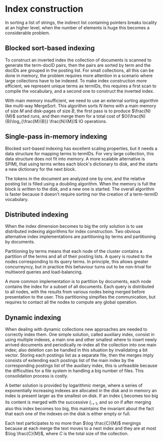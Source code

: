 # Index construction
In sorting a list of strings, the indirect list containing pointers breaks locality at an higher level, when the number of elements is huge this becomes a considerable problem.

## Blocked sort-based indexing
To construct an inverted index the collection of documents is scanned to generate the term-docID pairs, then the pairs are sorted by term and the docIDs are grouped in the posting list.
For small collections, all this can be done in memory, the problem requires more attention in a scenario where large collections have to be indexed.
To make index construction more efficient, we represent unique terms as termIDs, this requires a first scan to compile the vocabulary, and a second one to construct the inverted index.

With main memory insufficient, we need to use an external sorting algorithm like multi-way MergeSort.
This algorithm sorts $N$ items with a main memory of size $M$ and disk-pages of size $B$, the first pass is to produce $\frac{N}{M}$ sorted runs, and then merge them for a total cost of $O(\frac{N}{B}\log_{\frac{M}{B}} \frac{N}{M})$ IO operations.

## Single-pass in-memory indexing
Blocked sort-based indexing has excellent scaling properties, but it needs a data structure for mapping terms to termIDs.
For very large collection, this data structure does not fit into memory.
A more scalable alternative is SPIMI, that using terms writes each block's dictionary to disk, and the starts a new dictionary for the next block.

The tokens in the document are analyzed one by one, and the relative posting list is filled using a doubling algorithm.
When the memory is full the block is written to the disk, and a new one is started.
The overall algorithm is faster because it doesn't require sorting nor the creation of a term-termID vocabulary.

## Distributed indexing
When the index dimension becomes to big the only solution is to use distributed indexing algorithms for index construction.
Two obvious alternative index implementations are partitioning by terms and partitioning by documents.

Partitioning by terms means that each node of the cluster contains a partition of the terms and all of their posting lists.
A query is routed to the nodes corresponding to its query terms.
In principle, this allows greater concurreyncy, but in practice this behaviour turns out to be non-trival for multiword queries and load-balancing.

A more common implementation is to partition by documents, each node contains the index for a subset of all documents.
Each query is distributed to all nodes, with the results from various nodes being merged before presentation to the user.
This partitioning simpifies the communication, but requires to contact all the nodes to compute any global operation.

## Dynamic indexing
When dealing with dynamic collections new approaches are needed to correctly index them.
One simple solution, called auxiliary index, consist in using multiple indexes, a main one and other smallest where to insert newly arrived documents and periodically re-index all the collection into one main index;
also deletion can be handled in this situation by invalidating a bit vector.
Storing each postings list as a separate file, then the merges imply consists of extending each postings list of the main index by the corresponding postings list of the auxiliary index, this is unfeasible because the difficulties for a file system in handling a big number of files.
This consolidation process is costly.

A better solution is provided by logarithmic merge, where a series of exponentially increasing indexes are allocated in the disk and in memory an index is present larger as the smallest on disk.
If an index $I_i$ becomes too big its content is merged with the successive $I_{i+1}$, and so on if after merging also this index becomes too big, this maintains the invariant about the fact that each one of the indexes on the disk is either empty or full.

Each text participates to no more than $\log \frac{C}{M}$ mergings because at each merge the text moves to a next index and they are at most $\log \frac{C}{M}$, where $C$ is the total size of the collection.

